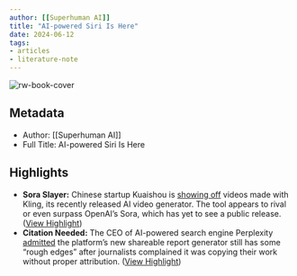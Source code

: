 ```yaml
---
author: [[Superhuman AI]]
title: "AI-powered Siri Is Here"
date: 2024-06-12
tags: 
- articles
- literature-note
---
```

![rw-book-cover](https://readwise-assets.s3.amazonaws.com/static/images/article3.5c705a01b476.png)

## Metadata
- Author: [[Superhuman AI]]
- Full Title: AI-powered Siri Is Here

## Highlights
- **Sora Slayer:** Chinese startup Kuaishou is [showing off](https://link.mail.beehiiv.com/ss/c/u001.QR8PDET7GVRZS9oWC_jpgFXlbFIW5Kuu2HxMAqG_i8HhsXCOz2kj4ILaKecofYQnGd2tSLOzMkVBDkWO9h-b1YnmuuoN6E250sqD49kjC3nhdM-n382tZdZt3BL98BAwLj-oCiw1UMmMc0o6zjHag3jmsCjY2XkJCbHHL1h1MMsZ74QmR006IdA8zApd1aN3w5m6tPy8eBD2Ik_f865FHojBlSjlpJwvjeMx7IhpNIxEkgMY3BdzACy4rq4Wix3zz0ZrZhpVnqqI09lJ7TToEQnwHR4Oyoei5v7tckEJiFUAUc9V7j_Ag222DF-ruhi5/474/lej-ThgZQ3CORkKzOWhocA/h10/h001.wyctxxwB6lcVNQ7U5UUB1W4Q8Evj0gSZsdfzPr4TxKc) videos made with Kling, its recently released AI video generator. The tool appears to rival or even surpass OpenAI’s Sora, which has yet to see a public release. ([View Highlight](https://read.readwise.io/read/01j058fh1631yz3da28aah736h))
- **Citation Needed:** The CEO of AI-powered search engine Perplexity [admitted](https://link.mail.beehiiv.com/ss/c/u001.QR8PDET7GVRZS9oWC_jpgOO5tgfsfMWgFLPBapRRzFK00KBSaiIs8Q21_5JMyww6AYCDkoxI3b3kjpwGXzO2FvHB6O0n-YjBsjDBkVzAqZbAb9L8FPvookvFfpWDVmK1U3xFrQg85u2XhF4fqpllowgnf_iLcAJQ_dVq3U2MmeO6oSgR5bHnXmLbeKNf-nBky1VvGExFtZh3lkzEY_N9DO-rvgL_BWn3cTWjVYklT6abgh2U26r1YhM6rLXnfzBUCO8yviLWcZJqY_A_-WP1lBgSxKSVBbpSGNSHzkBI1rqi8vXiiFjX4xFlG8gbF7Bs/474/lej-ThgZQ3CORkKzOWhocA/h11/h001.LfjF6TdV3svKL0xoaGe2IOxImP9Go8UtRinLy_eGreE) the platform’s new shareable report generator still has some “rough edges” after journalists complained it was copying their work without proper attribution. ([View Highlight](https://read.readwise.io/read/01j058fzc5cmq0w3ctvgfv2903))
